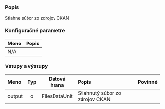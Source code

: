 ### Popis

Stiahne súbor zo zdrojov CKAN

### Konfiguračné parametre

| Meno | Popis |
|:----|:----|
|N/A||

### Vstupy a výstupy ###

|Meno |Typ | Dátová hrana | Popis | Povinné |
|:--------|:------:|:------:|:-------------|:---------------------:|
|output |o| FilesDataUnit| Stiahnutý súbor zo zdrojov CKAN ||